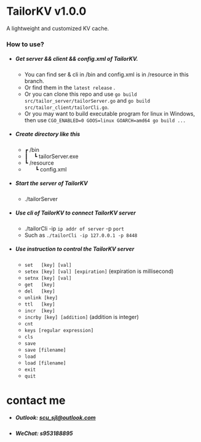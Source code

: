 # TailorKV v1.0.0
A lightweight and customized KV cache.  
### How to use?
+ ##### Get server && client && config.xml of TailorKV.  
  + You can find ser & cli in /bin and config.xml is in /resource in this branch.
  + Or find them in the ```latest release```  .
  + Or you can clone this repo and use ```go build src/tailor_server/tailorServer.go``` and ```go build src/tailor_client/tailorCli.go```.
  + Or you may want to build executable program for linux in Windows, then use ```CGO_ENABLED=0 GOOS=linux GOARCH=amd64 go build ...```  
+ ##### Create directory like this
  + ┏ /bin
  + ┃ &nbsp;&nbsp;&nbsp;┗ tailorServer.exe
  + ┗ /resource  
  + &nbsp;&nbsp;&nbsp;&nbsp;&nbsp;&nbsp;&nbsp;┗ config.xml
+ ##### Start the server of TailorKV
  + ./tailorServer
+ ##### Use cli of TailorKV to connect TailorKV server
  + ./tailorCli -ip ```ip addr of server``` -p ```port```
  + Such as ```./tailorCli -ip 127.0.0.1 -p 8448```
+ ##### Use instruction to control the TailorKV server 
  + ```set   [key] [val]```
  + ```setex [key] [val] [expiration]``` (expiration is millisecond)
  + ```setnx [key] [val]```
  + ```get   [key]```
  + ```del   [key]```
  + ```unlink [key]```
  + ```ttl   [key]```
  + ```incr  [key]```
  + ```incrby [key] [addition]``` (addition is integer)
  + ```cnt```
  + ```keys [regular expression]```
  + ```cls```
  + ```save```
  + ```save [filename]```
  + ```load```
  + ```load [filename]```
  + ```exit```
  + ```quit```
# contact me 
+ ##### Outlook: scu_sjl@outlook.com
+ ##### WeChat: s953188895  
